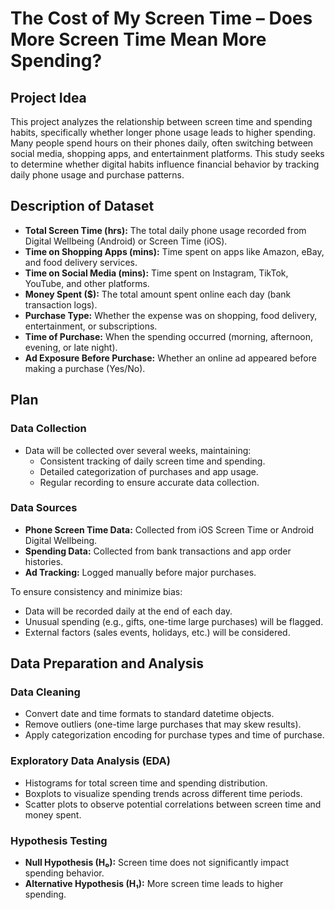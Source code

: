 # The Cost of My Screen Time – Does More Screen Time Mean More Spending?

## Project Idea
This project analyzes the relationship between screen time and spending habits, specifically whether longer phone usage leads to higher spending. Many people spend hours on their phones daily, often switching between social media, shopping apps, and entertainment platforms. This study seeks to determine whether digital habits influence financial behavior by tracking daily phone usage and purchase patterns.

## Description of Dataset
- **Total Screen Time (hrs):** The total daily phone usage recorded from Digital Wellbeing (Android) or Screen Time (iOS).
- **Time on Shopping Apps (mins):** Time spent on apps like Amazon, eBay, and food delivery services.
- **Time on Social Media (mins):** Time spent on Instagram, TikTok, YouTube, and other platforms.
- **Money Spent ($):** The total amount spent online each day (bank transaction logs).
- **Purchase Type:** Whether the expense was on shopping, food delivery, entertainment, or subscriptions.
- **Time of Purchase:** When the spending occurred (morning, afternoon, evening, or late night).
- **Ad Exposure Before Purchase:** Whether an online ad appeared before making a purchase (Yes/No).


## Plan
### Data Collection
- Data will be collected over several weeks, maintaining:
  - Consistent tracking of daily screen time and spending.
  - Detailed categorization of purchases and app usage.
  - Regular recording to ensure accurate data collection.

### Data Sources
- **Phone Screen Time Data:** Collected from iOS Screen Time or Android Digital Wellbeing.
- **Spending Data:** Collected from bank transactions and app order histories.
- **Ad Tracking:** Logged manually before major purchases.

To ensure consistency and minimize bias:
- Data will be recorded daily at the end of each day.
- Unusual spending (e.g., gifts, one-time large purchases) will be flagged.
- External factors (sales events, holidays, etc.) will be considered.


## Data Preparation and Analysis
### Data Cleaning
- Convert date and time formats to standard datetime objects.
- Remove outliers (one-time large purchases that may skew results).
- Apply categorization encoding for purchase types and time of purchase.

### Exploratory Data Analysis (EDA)
- Histograms for total screen time and spending distribution.
- Boxplots to visualize spending trends across different time periods.
- Scatter plots to observe potential correlations between screen time and money spent.

### Hypothesis Testing
- **Null Hypothesis (H₀):** Screen time does not significantly impact spending behavior.
- **Alternative Hypothesis (H₁):** More screen time leads to higher spending.
